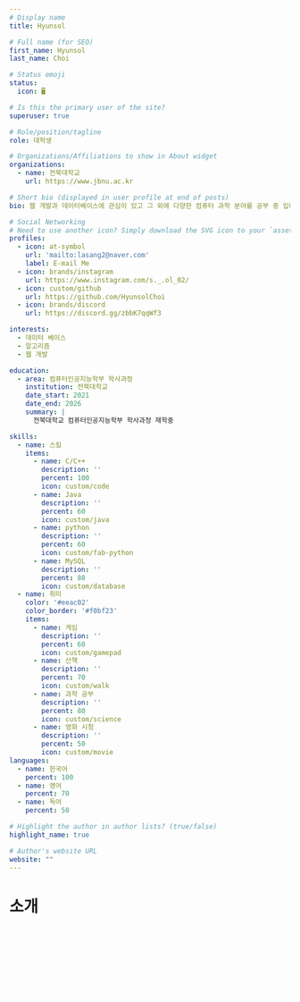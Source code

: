 ```yaml
---
# Display name
title: Hyunsol

# Full name (for SEO)
first_name: Hyunsol
last_name: Choi

# Status emoji
status:
  icon: 🖥️

# Is this the primary user of the site?
superuser: true

# Role/position/tagline
role: 대학생

# Organizations/Affiliations to show in About widget
organizations:
  - name: 전북대학교 
    url: https://www.jbnu.ac.kr

# Short bio (displayed in user profile at end of posts)
bio: 웹 개발과 데이터베이스에 관심이 있고 그 외에 다양한 컴퓨터 과학 분야를 공부 중 입니다.

# Social Networking
# Need to use another icon? Simply download the SVG icon to your `assets/media/icons/` folder.
profiles:
  - icon: at-symbol
    url: 'mailto:lasang2@naver.com'
    label: E-mail Me
  - icon: brands/instagram
    url: https://www.instagram.com/s._.ol_02/
  - icon: custom/github
    url: https://github.com/HyunsolChoi
  - icon: brands/discord    
    url: https://discord.gg/zbbK7qqWf3

interests:
  - 데이터 베이스
  - 알고리즘
  - 웹 개발

education:
  - area: 컴퓨터인공지능학부 학사과정
    institution: 전북대학교
    date_start: 2021
    date_end: 2026
    summary: |
      전북대학교 컴퓨터인공지능학부 학사과정 재학중

skills:
  - name: 스킬
    items:
      - name: C/C++
        description: ''
        percent: 100
        icon: custom/code
      - name: Java
        description: ''
        percent: 60
        icon: custom/java
      - name: python
        description: ''
        percent: 60
        icon: custom/fab-python
      - name: MySQL
        description: ''
        percent: 80
        icon: custom/database
  - name: 취미
    color: '#eeac02'
    color_border: '#f0bf23'
    items:
      - name: 게임
        description: ''
        percent: 60
        icon: custom/gamepad
      - name: 산책
        description: ''
        percent: 70
        icon: custom/walk
      - name: 과학 공부
        description: ''
        percent: 80
        icon: custom/science
      - name: 영화 시청
        description: ''
        percent: 50
        icon: custom/movie
languages:
  - name: 한국어
    percent: 100
  - name: 영어
    percent: 70
  - name: 독어
    percent: 50

# Highlight the author in author lists? (true/false)
highlight_name: true

# Author's website URL
website: ""
---
```


# 소개
<span style="font-size:125%; color: #ffffff" >
안녕하세요! 제 이름은 <strong>최현솔</strong>이라고 합니다. 현재 전북대학교에서 컴퓨터인공지능을 전공하고 있습니다. 현재는 웹 개발에 관심이 있어 공부 중입니다. 이외에도 데이터베이스, 알고리즘과 같은 다양한 전공 관련 지식들을 쌓는 중 입니다. 추후에 유능한 개발자로서 개발 부서에서 근무하는 것이 저의 목표입니다. 응원해주시면 감사하겠습니다. </span>